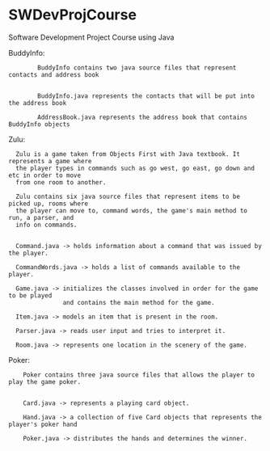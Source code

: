 SWDevProjCourse
===============

Software Development Project Course using Java


BuddyInfo:

            BuddyInfo contains two java source files that represent contacts and address book
            
            
            BuddyInfo.java represents the contacts that will be put into the address book
            
            AddressBook.java represents the address book that contains BuddyInfo objects
            

Zulu:

      Zulu is a game taken from Objects First with Java textbook. It represents a game where
      the player types in commands such as go west, go east, go down and etc in order to move
      from one room to another.
      
      Zulu contains six java source files that represent items to be picked up, rooms where
      the player can move to, command words, the game's main method to run, a parser, and
      info on commands.
      
      
      Command.java -> holds information about a command that was issued by the player.
      
      CommandWords.java -> holds a list of commands available to the player.
      
      Game.java -> initializes the classes involved in order for the game to be played
                   and contains the main method for the game.
                   
      Item.java -> models an item that is present in the room.
      
      Parser.java -> reads user input and tries to interpret it.
      
      Room.java -> represents one location in the scenery of the game.
      

Poker:

        Poker contains three java source files that allows the player to play the game poker.
        
        
        Card.java -> represents a playing card object.
        
        Hand.java -> a collection of five Card objects that represents the player's poker hand
        
        Poker.java -> distributes the hands and determines the winner.
        
